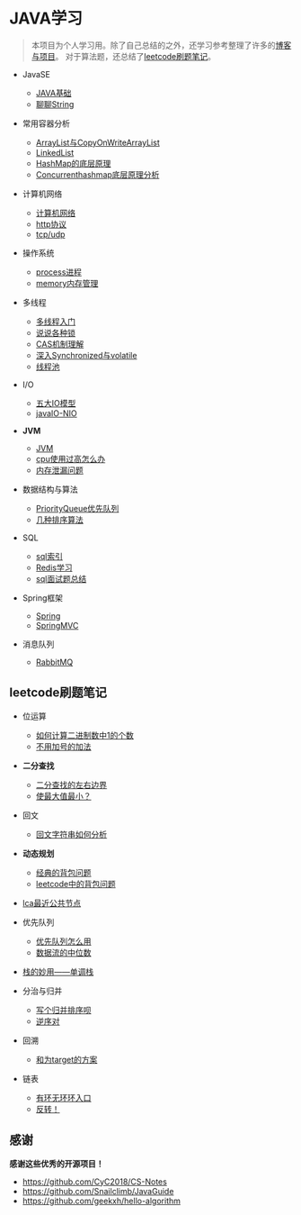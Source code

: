 # JAVA学习

> 本项目为个人学习用。除了自己总结的之外，还学习参考整理了许多的[博客与项目](#3)。
> 对于算法题，还总结了[leetcode刷题笔记](#2)。

* JavaSE
  * [JAVA基础](src/JavaSE/se.md)
  * [聊聊String](src/JavaSE/String.md)
    
* 常用容器分析
  * [ArrayList与CopyOnWriteArrayList](src/JavaSE/List/arraylist.md)
  * [LinkedList](src/JavaSE/List/LinkedList.md)  
  * [HashMap的底层原理](src/JavaSE/Hashmap/hashmap.md)
  * [Concurrenthashmap底层原理分析](src/JavaSE/Hashmap/conhashmap.md)  

* 计算机网络
    * [计算机网络](src/network/计算机网络.md)
    * [http协议](src/network/HTTP/http.md)
    * [tcp/udp](src/network/TCP/tcp.md)
    
* 操作系统
    * [process进程](src/OS/mem/mem.md)
    * [memory内存管理](src/OS/process/process.md)
  
* 多线程
    * [多线程入门](src/multi_thread/线程.md)
    * [说说各种锁](src/multi_thread/locks/lock.md)
    * [CAS机制理解](src/multi_thread/locks/cas.md)  
    * [深入Synchronized与volatile](src/multi_thread/locks/syn.md)
    * [线程池](src/multi_thread/ExcutorService/xianchenchi.md)
    
* I/O
    * [五大IO模型](src/IO/socketIO.md)
    * [javaIO-NIO](src/IO/JAVAIO.md)

* **JVM**    
    * [JVM](src/JVM/jvm.md)
    * [cpu使用过高怎么办](src/interview/cpu过高.md)
    * [内存泄漏问题](src/interview/MemoryLeak.md)

* 数据结构与算法
    * [PriorityQueue优先队列](src/leetcode/单调栈_优先队列/pq.md)
    * [几种排序算法](src/leetcode/归并_快排/)
  
* SQL
  * [sql索引](src/sql/sql索引.md)
  * [Redis学习](src/sql/Redis.md)
  * [sql面试题总结](src/sql/sql面试.md)  
    
* Spring框架
    * [Spring](src/SSM/Spring/Spring.md)
    * [SpringMVC](src/SSM/MVC/SpringMvc.md)
  
* 消息队列
  * [RabbitMQ](src/消息队列MQ/RabbitMQ.md)
    
<h2 id="2">leetcode刷题笔记</h2>

* 位运算
    * [如何计算二进制数中1的个数](src/leetcode/位运算/byte.md)
    * [不用加号的加法](src/leetcode/剑指offer/byteadd.md)
    
* **二分查找**
    * [二分查找的左右边界](src/leetcode/双指针_二分/二分查找.md)
    * [使最大值最小？](src/leetcode/双指针_二分/erfen.md) 
    
* 回文
    * [回文字符串如何分析](src/leetcode/回文/huiwen.md)

* **动态规划**
    * [经典的背包问题](src/leetcode/动态规划/bags.md)
    * [leetcode中的背包问题](src/leetcode/动态规划/leetcodebags.md)
    
* [lca最近公共节点](src/leetcode/树/lca.md)
  
* 优先队列
    * [优先队列怎么用](src/leetcode/单调栈_优先队列/priority.md)
    * [数据流的中位数](src/leetcode/单调栈_优先队列/offer41.md)
* [栈的妙用——单调栈](src/leetcode/单调栈_优先队列/stack.md)
  
* 分治与归并
    * [写个归并排序呗](src/leetcode/归并_快排/mergesort.md)
    * [逆序对]()
* 回溯
    * [和为target的方案](src/leetcode/回溯_DFS_BFS/btrack_sum.md)

* 链表
    * [有环无环环入口](src/leetcode/链表/huan.md)
    * [反转！](src/leetcode/链表/reverse.md)

<h2 id="3">感谢</h2>

**感谢这些优秀的开源项目！**

* https://github.com/CyC2018/CS-Notes
* https://github.com/Snailclimb/JavaGuide
* https://github.com/geekxh/hello-algorithm
